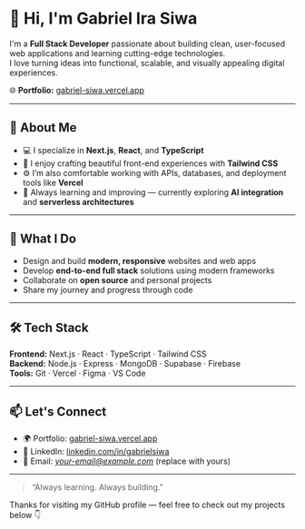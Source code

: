 # 👋 Hi, I'm Gabriel Ira Siwa

I'm a **Full Stack Developer** passionate about building clean, user-focused web applications and learning cutting-edge technologies.  
I love turning ideas into functional, scalable, and visually appealing digital experiences.

🌐 **Portfolio:** [gabriel-siwa.vercel.app](https://gabriel-siwa.vercel.app)

---

## 🧠 About Me

- 💻 I specialize in **Next.js**, **React**, and **TypeScript**
- 🎨 I enjoy crafting beautiful front-end experiences with **Tailwind CSS**
- ⚙️ I’m also comfortable working with APIs, databases, and deployment tools like **Vercel**
- 🚀 Always learning and improving — currently exploring **AI integration** and **serverless architectures**

---

## 🧩 What I Do

- Design and build **modern, responsive** websites and web apps  
- Develop **end-to-end full stack** solutions using modern frameworks  
- Collaborate on **open source** and personal projects  
- Share my journey and progress through code

---

## 🛠️ Tech Stack

**Frontend:** Next.js · React · TypeScript · Tailwind CSS  
**Backend:** Node.js · Express · MongoDB · Supabase · Firebase  
**Tools:** Git · Vercel · Figma · VS Code  

---

## 📫 Let's Connect

- 🌍 Portfolio: [gabriel-siwa.vercel.app](https://gabriel-siwa.vercel.app)  
- 💼 LinkedIn: [linkedin.com/in/gabrielsiwa](https://ca.linkedin.com/in/gabrielsiwa)  
- 📧 Email: *your-email@example.com* (replace with yours)

---

> “Always learning. Always building.”

Thanks for visiting my GitHub profile — feel free to check out my projects below 👇
